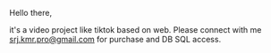 Hello there,

it's a video project like tiktok based on web.
Please connect with me srj.kmr.pro@gmail.com for purchase and DB SQL access.
